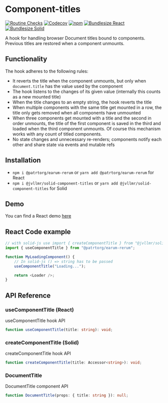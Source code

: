 # Component-titles

[![Routine Checks](https://github.com/patrtorg/earum-rerum/actions/workflows/test.yml/badge.svg)](https://github.com/patrtorg/earum-rerum/actions/workflows/test.yml)
[![Codecov](https://img.shields.io/codecov/c/github/patrtorg/earum-rerum/main?style=plastic)](https://app.codecov.io/gh/patrtorg/earum-rerum/tree/main)
[![npm](https://img.shields.io/npm/dm/@patrtorg/earum-rerum-core?style=plastic)](https://www.npmjs.com/package/@patrtorg/earum-rerum-core)
[![Bundlesize React](https://deno.bundlejs.com/badge?q=@patrtorg/earum-rerum&treeshake=[*]&config={%22esbuild%22:{%22external%22:[%22react%22,%22react-dom%22]}}&badge=detailed)](https://bundlejs.com/?q=%40jvllmr%2Freact-component-titles&treeshake=%5B*%5D&config=%7B%22esbuild%22%3A%7B%22external%22%3A%5B%22react%22%2C%22react-dom%22%5D%7D%7D)
[![Bundlesize Solid](https://deno.bundlejs.com/badge?q=@jvllmr/solid-component-titles&treeshake=[*]&config={%22esbuild%22:{%22external%22:[%22solid-js%22]}}&badge=detailed)](https://bundlejs.com/?q=%40jvllmr%2Fsolid-component-titles&treeshake=%5B*%5D&config=%7B%22esbuild%22%3A%7B%22external%22%3A%5B%22solid-js%22%5D%7D%7D)

A hook for handling browser Document titles bound to components. Previous titles are restored when a component unmounts.

## Functionality

The hook adheres to the following rules:

- It reverts the title when the component unmounts, but only when `document.title` has the value used by the component
- The hook listens to the changes of its given value (internally this counts as a new mounted title)
- When the title changes to an empty string, the hook reverts the title
- When multiple components with the same title get mounted in a row, the title only gets removed when all components have unmounted
- When three components get mounted with a title and the second in order unmounts, the title of the first component is saved in the third and loaded when the third component unmounts. Of course this mechanism works with any count of titled components.
- No state changes and unnecessary re-renders; components notify each other and share state via events and mutable refs

## Installation

- `npm i @patrtorg/earum-rerum` or `yarn add @patrtorg/earum-rerum` for React
- `npm i @jvllmr/solid-component-titles` or `yarn add @jvllmr/solid-component-titles` for Solid

## Demo

You can find a React demo [here](https://jvllmr.github.io/component-titles)

## React Code example

```typescript
// with solid-js use import { createComponentTitle } from "@jvllmr/solid-component-titles"
import { useComponentTitle } from "@patrtorg/earum-rerum";

function MyLoadingComponent() {
	// In solid-js () => string has to be passed
	useComponentTitle("Loading...");

	return <Loader />;
}
```

## API Reference

### useComponentTitle (React)

useComponentTitle hook API

```typescript
function useComponentTitle(title: string): void;
```

### createComponentTitle (Solid)

createComponentTitle hook API

```typescript
function createComponentTitle(title: Accessor<string>): void;
```

### DocumentTitle

DocumentTitle component API

```typescript
function DocumentTitle(props: { title: string }): null;
```
